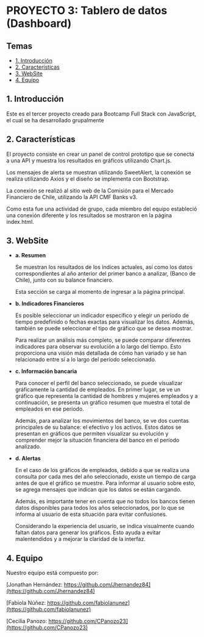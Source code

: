 # PROYECTO 3: Tablero de datos (Dashboard)
## Temas
* [1. Introducción](#1-Introducción)
* [2. Características](#2-Características)
* [3. WebSite](#3-WebSite)
* [4. Equipo](#4-Equipo)

## 1. Introducción

Este es el tercer proyecto creado para Bootcamp Full Stack con JavaScript, el cual se ha desarrollado grupalmente

## 2. Características

El proyecto consiste en crear un panel de control prototipo que se conecta a una API y muestra los resultados en gráficos utilizando Chart.js. 

Los mensajes de alerta se muestran utilizando SweetAlert, la conexión se realiza utilizando Axios y el diseño se implementa con Bootstrap.

La conexión se realizó al sitio web de la Comisión para el Mercado Financiero de Chile, utilizando la API CMF Banks v3.

Como esta fue una actividad de grupo, cada miembro del equipo estableció una conexión diferente y los resultados se mostraron en la página index.html.

## 3. WebSite

- **a. Resumen**
    
    Se muestran los resultados de los índices actuales, así como los datos correspondientes al año anterior del primer banco a analizar, (Banco de Chile), junto con su balance financiero.
    
    Esta sección se carga al momento de ingresar a la página principal.
    
 - **b. Indicadores Financieros**
    
    Es posible seleccionar un indicador específico y elegir un período de tiempo predefinido o fechas exactas para visualizar los datos. Además, también se puede seleccionar el tipo de gráfico que se desea mostrar.

    Para realizar un análisis más completo, se puede comparar diferentes indicadores para observar su evolución a lo largo del tiempo. Esto proporciona una visión más detallada de cómo han variado y se han relacionado entre sí a lo largo del período seleccionado.
    
- **c. Información bancaria**

    Para conocer el perfil del banco seleccionado, se puede visualizar gráficamente la cantidad de empleados. En primer lugar, se ve un gráfico que representa la cantidad de hombres y mujeres empleados y a continuación, se presenta un gráfico resumen que muestra el total de empleados en ese período.

    Además, para analizar los movimientos del banco, se ve dos cuentas principales de su balance: el efectivo y los activos. Estos datos se presentan en gráficos que permiten visualizar su evolución y comprender mejor la situación financiera del banco en el período analizado.

 - **d. Alertas**

    En el caso de los gráficos de empleados, debido a que se realiza una consulta por cada mes del año seleccionado, existe un tiempo de carga antes de que el gráfico se muestre. Para informar al usuario sobre esto, se agrega mensajes que indican que los datos se están cargando.

    Además, es importante tener en cuenta que no todos los bancos tienen datos disponibles para todos los años seleccionados, por lo que se informa al usuario de esta situación para evitar confusiones.

    Considerando la experiencia del usuario, se indica visualmente cuando faltan datos para generar los gráficos. Esto ayuda a evitar malentendidos y a mejorar la claridad de la interfaz.

## 4. Equipo

Nuestro equipo está compuesto por:
    
[Jonathan Hernández: https://github.com/Jhernandez84](https://github.com/Jhernandez84)
    
[Fabiola Núñez: https://github.com/fabiolanunez](https://github.com/fabiolanunez)
    
[Cecilia Panozo: https://github.com/CPanozo23](https://github.com/CPanozo23)

